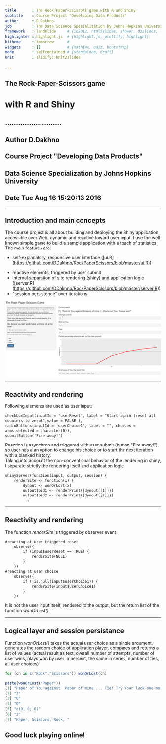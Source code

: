 ```yaml
---
title       : The Rock-Paper-Scissors game with R and Shiny
subtitle    : Course Project "Developing Data Products"
author      : D.Dakhno
job         : The Data Science Specialization by Johns Hopkins University
framework   : landslide     # {io2012, html5slides, shower, dzslides, landslide, Slidy}
highlighter : highlight.js  # {highlight.js, prettify, highlight}
hitheme     : tomorrow      # 
widgets     : []            # {mathjax, quiz, bootstrap}
mode        : selfcontained # {standalone, draft}
knit        : slidify::knit2slides

---
```




  
## The Rock-Paper-Scissors game 
# with R and Shiny  
   
## ..........................
## Author D.Dakhno
## Course Project "Developing Data Products"
## Data Science Specialization by Johns Hopkins University
## Date Tue Aug 16 15:20:13 2016

---

## Introduction and main concepts

The course project is all about building and deploying the Shiny application, accessible 
over Web, dynamic and reactive toward user input. I use the well known simple game to 
build a sample application with a touch of statistics.  
The main features are:
- self-explanatory, responsive user interface ([ui.R] (https://github.com/DDakhno/RockPaperScissors/blob/master/ui.R))
* reactive elements, triggered by user submit
* internal separation of site rendering (shiny) and application logic ([server.R] (https://github.com/DDakhno/RockPaperScissors/blob/master/server.R))
* "session persistence" over iterations

![](fig/img1.png)

---

## Reactivity and rendering

Following elements are used as user input:
```
checkboxInput(inputId = 'userReset', label = "Start again (reset all counters to zero)",value = FALSE ),
radioButtons(inputId = 'userChoice1', label = "", choices = arms,selected = character(0)),
submitButton('Fire away!')
```
Reaction is asynchron and triggered with user submit (button "Fire away!"), so user has a an option 
to change his choice or to start the next iteration with a blanked history.  
Taking into account the non-conventional behavior of the rendering in shiny, I separate strictly 
the rendering itself and application logic
```
shinyServer(function(input, output, session) {
    renderSite <- function(x) {
        dynout <- wonOrLost(x) 
        output$oid1 <- renderPrint({dynout[[1]]})
        output$oid2 <- renderPrint({dynout[[2]]})
        ...
```

---

## Reactivity and rendering

The function *renderSite* is triggered by observer event
```
#reacting at user triggered reset
    observe({
        if (input$userReset == TRUE) {
            renderSite(NULL)
        }
    })
#reacting at user choice
    observe({
        if (!is.null(input$userChoice1)) {
            renderSite(input$userChoice1)
        }
    })
```
It is not the user input itself, rendered to the output, but the return list of 
the function *wonOrLost()*

---

## Logical layer and session persistance

Function *wonOrLost()* takes the actual user choice as a single argument, generates the random 
choice of application player, compares and returns a list of values (actual result as text, overall number 
of attempts, number of user wins, plays won by user in percent, the same in series, number of ties, 
all user choices) 



```r
for (ch in c("Rock","Scissors")) wonOrLost(ch)
```

```r
paste(wonOrLost("Paper"))
[1] "Paper of You against  Paper of mine ... Tie! Try Your luck one more time..."
[2] "3"                                                                          
[3] "0"                                                                          
[4] "0"                                                                          
[5] "c(0, 0, 0)"                                                                 
[6] "3"                                                                          
[7] "Paper, Scissors, Rock, "                                                    
```

## Good luck playing online!





